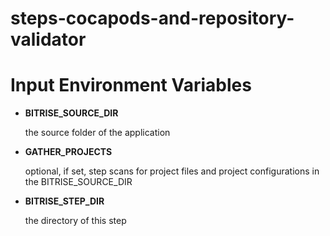 steps-cocapods-and-repository-validator
=======================================

# Input Environment Variables
- **BITRISE_SOURCE_DIR**

	the source folder of the application
- **GATHER_PROJECTS**

	optional, if set, step scans for project files and project configurations in the BITRISE_SOURCE_DIR
- **BITRISE_STEP_DIR**

	the directory of this step